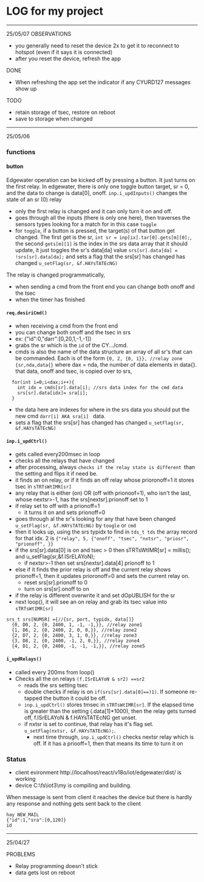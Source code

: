 # LOG for my project
---
25/05/07
OBSERVATIONS
* you generally need to reset the device 2x to get it to reconnect to hotspot (even if it says it is connected)
* after you reset the device, refresh the app


DONE
* When refreshing the app set the indicator if any CYURD127 messages show up 

TODO
* retain storage of tsec, restore on reboot
* save to storage when changed

---
25/05/06
### functions
#### button
Edgewater operation can be kicked off by pressing a button. It just turns on the first relay. In edgewater, there is only one toggle button target, sr = 0, and the data to change is data[0], onoff. `inp.i_updInputs()` changes the state of an sr (0) relay
* only the first relay is changed and it can only turn it on and off.
* goes through all the inputs (there is only one here), then traverses the sensors types looking for a match for in this case `toggle`
* for `toggle`, if a button is pressed, the target(s) of that button get changed. The first get is the sr, `int sr = inp[ix].tar[0].gets[m][0];`, the second `gets[m][1]` is the index in the srs data array that it should update, it just toggles the sr's data[da] value `srs[sr].data[da] = !srs[sr].data[da];` and sets a flag that the srs[sr] has changed has changed `u_setFlag(sr, &f.HAYsTATEcNG)`

The relay is changed programmatically, 
* when sending a cmd from the front end you can change both onoff and the tsec
* when the timer has finished 

#### `req.desiriCmd()` 
* when receiving a cmd from the front end 
* you can change both onoff and the tsec in srs
* ex: {"id":0,"darr":[0,20,1,-1,-1]}
* grabs the sr which is the `id` of the CY.../cmd. 
* cmds is also the name of the data structure an array of all sr's that can be commanded. Each is of the form `{0, 2, {0, 1}}, //relay zone {sr,nda,data{}` where dax = nda, the number of data elements in data{}. that data, onoff and tsec, is copied over to srs, 

```
  for(int i=0;i<dax;i++){ 
    int idx = cmds[sr].data[i]; //srs data index for the cmd data
    srs[sr].data[idx]= sra[i];
  }
```
* the data here are indexes for where in the srs data you should put the new cmd `darr[i] AKA sra[i] ` data. 
* sets a flag that the srs[sr] has changed has changed `u_setFlag(sr, &f.HAYsTATEcNG)`


#### `inp.i_updCtrl()` 
* gets called every200msec in loop
* checks all the relays that have changed
* after processing, always `checks if the relay state is different `than the setting and flips it if need be.
* it finds an on relay, or if it finds an off relay whose prioronoff=1 it stores tsec in `sTRTsWtIMR[sr]`
* any relay that is either (on) OR (off with prionoof=1), who isn't the last, whose nextsr>-1, has the srs[nextsr].prionoff set to 1
* if relay set to off with a prionoff=1
  * it turns it on and sets prionoff=0
* goes through al the sr's looking for any that have been changed `u_setFlag(sr, &f.HAYsTATEcNG)` by `toogle` or `cmd`
* then it looks up, using the srs typidx to find in `tds_t tds` the array record for that idx. 2 is `{"relay", 5, {"onoff", "tsec", "nxtsr", "priosr", "prionoff", }}` 
* if the srs[sr].data[0] is on and tsec > 0 then sTRTsWtIMR[sr] = millis(); and u_setFlag(sr,&f.ISrELAYoN);
    * if nextsr>-1 then set srs[nextsr].data[4] prionoff to 1
* else if it finds the prior relay is off and the current relay shows prionoff=1, then it updates prioronoff=0 and sets the current relay on. 
  * reset srs[sr].prionoff to 0 
  * turn on srs[sr].onoff to on
* if the relay is different overwrite it and set dOpUBLISH for the sr
* next loop(), it will see an on relay and grab its tsec value into `sTRTsWtIMR[sr]`

```
srs_t srs[NUMSR] ={//{sr, port, typidx, data[]}   
  {0, D0, 2, {0, 2400, 1, -1, -1,}}, //relay zone1 
  {1, D6, 2, {0, 2400, 2, 0, 0,}}, //relay zone2 
  {2, D7, 2, {0, 2400, 3, 1, 0,}}, //relay zone3 
  {3, D8, 2, {0, 2400, -1, 2, 0,}}, //relay zone4 
  {4, D1, 2, {0, 2400, -1, -1, -1,}}, //relay zone5 
```
#### `i_updRelays()`
* called every 200ms from loop()
* Checks all the on relays `(f.ISrELAYoN & sr2) ==sr2 `
  * reads the srs setting tsec
  * double checks if relay is on `if(srs[sr].data[0]==)1)`. If someone re-tapped the button it could be off.
  * `inp.i_updCtrl()` stores tmsec in `sTRTsWtIMR[sr]`. If the elapsed time is greater than the setting (.data[1]*1000), then the relay gets turned off, f.ISrELAYoN & f.HAYsTATEcNG get unset.
  * if nxtsr is set to continue, that relay has it's flag set. `u_setFlag(nxtsr, &f.HAYsTATEcNG);`. 
    * next time through, `inp.i_updCtrl()` checks nextsr relay which is off. If it has a priooff=1, then that means its time to turn it on
### Status
* client evironment http://localhost/react/v18o/iot/edgewater/dist/ is working
* device C:\fs\iot3\my is compiling and building. 

When message is sent from client it reaches the device but there is hardly any response and nothing gets sent back to the client

```
hay NEW_MAIL
{"id":1,"sra":[0,120]}
id
```
---
25/04/27

PROBLEMS

* Relay programming doesn't stick
* data gets lost on reboot
